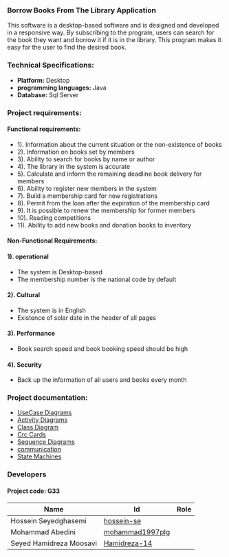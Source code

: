 ###  Borrow Books From The Library Application
This software is a desktop-based software and is designed and developed in a responsive way.
By subscribing to the program, users can search for the book they want and borrow it if it is in the library.
This program makes it easy for the user to find the desired book.

### Technical Specifications:
- **Platform:** Desktop
- **programming languages:** Java 
- **Database:** Sql Server

### Project requirements:
#### Functional requirements:
-  1). Information about the current situation or the non-existence of books
-  2). Information on books set by members
-  3). Ability to search for books by name or author
-  4). The library in the system is accurate
-  5). Calculate and inform the remaining deadline book delivery for members
-  6). Ability to register new members in the system
-  7). Build a membership card for new registrations
-  8). Permit from the loan after the expiration of the membership card
-  9). It is possible to renew the membership for former members
-  10). Reading competitions
-  11). Ability to add new books and donation books to inventory

#### Non-Functional Requirements:
#### 1). operational
- The system is Desktop-based
- The membership number is the national code by default
#### 2). Cultural
- The system is in English
- Existence of solar date in the header of all pages
#### 3). Performance
-  Book search speed and book booking speed should be high
#### 4). Security
- Back up the information of all users and books every month

### Project documentation:

- [UseCase Diagrams](https://github.com/hossein-se/my-project/tree/main/documentation/Usecase)
- [Activity Diagrams](https://github.com/hossein-se/my-project/tree/main/documentation/Activity)
- [Class Diagram](https://github.com/hossein-se/my-project/tree/main/documentation/Class%20diagram)
- [Crc Cards](https://github.com/hossein-se/my-project/tree/main/documentation/Crc%20cards)
- [Sequence   Diagrams](https://github.com/hossein-se/my-project/tree/main/documentation/sequence)
- [communication](https://github.com/hossein-se/my-project/tree/main/documentation/communication)
- [State Machines](https://github.com/hossein-se/my-project/tree/main/documentation/State%20machines)




### Developers

#### Project code: **G33**
Name  | Id   | Role
----  | --   | ----
Hossein Seyedghasemi | [hossein-se](https://github.com/hossein-se) |
Mohammad Abedini | [mohammad1997plg](https://github.com/mohammad1997plg) |
Seyed Hamidreza Moosavi | [Hamidreza-14](https://github.com/Hamidreza-14) |

